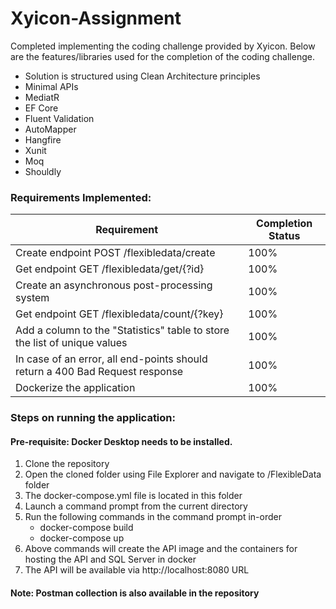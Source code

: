 # Xyicon-Assignment

Completed implementing the coding challenge provided by Xyicon. Below are the features/libraries used for the completion of the coding challenge.

-   Solution is structured using Clean Architecture principles
-   Minimal APIs
-   MediatR
-   EF Core
-   Fluent Validation
-   AutoMapper
-   Hangfire
-   Xunit
-   Moq
-   Shouldly

### Requirements Implemented:
| **Requirement**                           | **Completion Status** |
|-------------------------------------------|-----------------------|
| Create endpoint POST /flexibledata/create | 100%                  |
| Get endpoint GET /flexibledata/get/{?id}  | 100%                  |
| Create an asynchronous post-processing system  | 100%                  |
| Get endpoint GET /flexibledata/count/{?key}  | 100%                  |
| Add a column to the "Statistics" table to store the list of unique values | 100% |
| In case of an error, all end-points should return a 400 Bad Request response | 100% |
| Dockerize the application | 100% |

### Steps on running the application:

#### Pre-requisite: Docker Desktop needs to be installed.
1. Clone the repository
2. Open the cloned folder using File Explorer and navigate to /FlexibleData folder
3. The docker-compose.yml file is located in this folder
4. Launch a command prompt from the current directory
5. Run the following commands in the command prompt in-order
   - docker-compose build
   - docker-compose up
6. Above commands will create the API image and the containers for hosting the API and SQL Server in docker
7. The API will be available via http://localhost:8080 URL

#### Note: Postman collection is also available in the repository